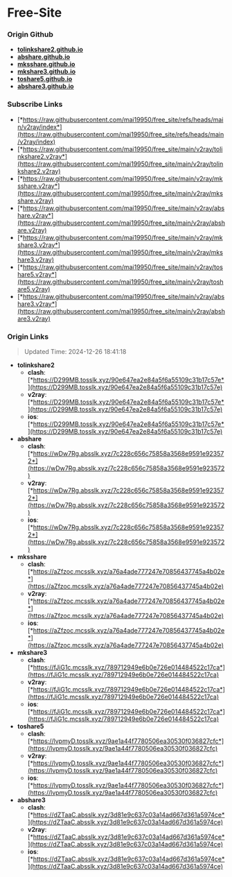 # Free-Site

### Origin Github

- [**tolinkshare2.github.io**](https://github.com/tolinkshare2/tolinkshare2.github.io)
- [**abshare.github.io**](https://github.com/abshare/abshare.github.io)
- [**mksshare.github.io**](https://github.com/mksshare/mksshare.github.io)
- [**mkshare3.github.io**](https://github.com/mkshare3/mkshare3.github.io)
- [**toshare5.github.io**](https://github.com/toshare5/toshare5.github.io)
- [**abshare3.github.io**](https://github.com/abshare3/abshare3.github.io)

### Subscribe Links

- [*https://raw.githubusercontent.com/mai19950/free_site/refs/heads/main/v2ray/index*](https://raw.githubusercontent.com/mai19950/free_site/refs/heads/main/v2ray/index)
- [*https://raw.githubusercontent.com/mai19950/free_site/main/v2ray/tolinkshare2.v2ray*](https://raw.githubusercontent.com/mai19950/free_site/main/v2ray/tolinkshare2.v2ray)
- [*https://raw.githubusercontent.com/mai19950/free_site/main/v2ray/mksshare.v2ray*](https://raw.githubusercontent.com/mai19950/free_site/main/v2ray/mksshare.v2ray)
- [*https://raw.githubusercontent.com/mai19950/free_site/main/v2ray/abshare.v2ray*](https://raw.githubusercontent.com/mai19950/free_site/main/v2ray/abshare.v2ray)
- [*https://raw.githubusercontent.com/mai19950/free_site/main/v2ray/mkshare3.v2ray*](https://raw.githubusercontent.com/mai19950/free_site/main/v2ray/mkshare3.v2ray)
- [*https://raw.githubusercontent.com/mai19950/free_site/main/v2ray/toshare5.v2ray*](https://raw.githubusercontent.com/mai19950/free_site/main/v2ray/toshare5.v2ray)
- [*https://raw.githubusercontent.com/mai19950/free_site/main/v2ray/abshare3.v2ray*](https://raw.githubusercontent.com/mai19950/free_site/main/v2ray/abshare3.v2ray)

### Origin Links

> Updated Time: 2024-12-26 18:41:18

- **tolinkshare2**
  - **clash**: [*https://D299MB.tosslk.xyz/90e647ea2e84a5f6a55109c31b17c57e*](https://D299MB.tosslk.xyz/90e647ea2e84a5f6a55109c31b17c57e)
  - **v2ray**: [*https://D299MB.tosslk.xyz/90e647ea2e84a5f6a55109c31b17c57e*](https://D299MB.tosslk.xyz/90e647ea2e84a5f6a55109c31b17c57e)
  - **ios**: [*https://D299MB.tosslk.xyz/90e647ea2e84a5f6a55109c31b17c57e*](https://D299MB.tosslk.xyz/90e647ea2e84a5f6a55109c31b17c57e)
- **abshare**
  - **clash**: [*https://wDw7Rg.absslk.xyz/7c228c656c75858a3568e9591e923572*](https://wDw7Rg.absslk.xyz/7c228c656c75858a3568e9591e923572)
  - **v2ray**: [*https://wDw7Rg.absslk.xyz/7c228c656c75858a3568e9591e923572*](https://wDw7Rg.absslk.xyz/7c228c656c75858a3568e9591e923572)
  - **ios**: [*https://wDw7Rg.absslk.xyz/7c228c656c75858a3568e9591e923572*](https://wDw7Rg.absslk.xyz/7c228c656c75858a3568e9591e923572)
- **mksshare**
  - **clash**: [*https://aZfzoc.mcsslk.xyz/a76a4ade777247e70856437745a4b02e*](https://aZfzoc.mcsslk.xyz/a76a4ade777247e70856437745a4b02e)
  - **v2ray**: [*https://aZfzoc.mcsslk.xyz/a76a4ade777247e70856437745a4b02e*](https://aZfzoc.mcsslk.xyz/a76a4ade777247e70856437745a4b02e)
  - **ios**: [*https://aZfzoc.mcsslk.xyz/a76a4ade777247e70856437745a4b02e*](https://aZfzoc.mcsslk.xyz/a76a4ade777247e70856437745a4b02e)
- **mkshare3**
  - **clash**: [*https://fJiG1c.mcsslk.xyz/789712949e6b0e726e014484522c17ca*](https://fJiG1c.mcsslk.xyz/789712949e6b0e726e014484522c17ca)
  - **v2ray**: [*https://fJiG1c.mcsslk.xyz/789712949e6b0e726e014484522c17ca*](https://fJiG1c.mcsslk.xyz/789712949e6b0e726e014484522c17ca)
  - **ios**: [*https://fJiG1c.mcsslk.xyz/789712949e6b0e726e014484522c17ca*](https://fJiG1c.mcsslk.xyz/789712949e6b0e726e014484522c17ca)
- **toshare5**
  - **clash**: [*https://lvpmyD.tosslk.xyz/9ae1a44f7780506ea30530f036827cfc*](https://lvpmyD.tosslk.xyz/9ae1a44f7780506ea30530f036827cfc)
  - **v2ray**: [*https://lvpmyD.tosslk.xyz/9ae1a44f7780506ea30530f036827cfc*](https://lvpmyD.tosslk.xyz/9ae1a44f7780506ea30530f036827cfc)
  - **ios**: [*https://lvpmyD.tosslk.xyz/9ae1a44f7780506ea30530f036827cfc*](https://lvpmyD.tosslk.xyz/9ae1a44f7780506ea30530f036827cfc)
- **abshare3**
  - **clash**: [*https://dZTaaC.absslk.xyz/3d81e9c637c03a14ad667d361a5974ce*](https://dZTaaC.absslk.xyz/3d81e9c637c03a14ad667d361a5974ce)
  - **v2ray**: [*https://dZTaaC.absslk.xyz/3d81e9c637c03a14ad667d361a5974ce*](https://dZTaaC.absslk.xyz/3d81e9c637c03a14ad667d361a5974ce)
  - **ios**: [*https://dZTaaC.absslk.xyz/3d81e9c637c03a14ad667d361a5974ce*](https://dZTaaC.absslk.xyz/3d81e9c637c03a14ad667d361a5974ce)
